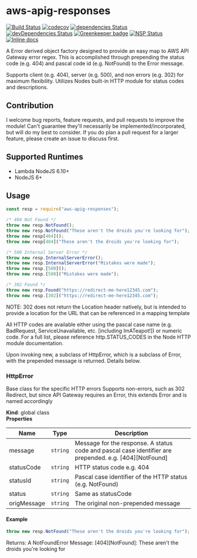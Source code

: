 # aws-apig-responses
[![Build Status](https://travis-ci.org/zippadd/aws-apig-responses.svg?branch=master)](https://travis-ci.org/zippadd/aws-apig-responses)
[![codecov](https://codecov.io/gh/zippadd/aws-apig-responses/branch/master/graph/badge.svg)](https://codecov.io/gh/zippadd/aws-apig-responses)
[![dependencies Status](https://david-dm.org/zippadd/aws-apig-responses/status.svg)](https://david-dm.org/zippadd/aws-apig-responses)
[![devDependencies Status](https://david-dm.org/zippadd/aws-apig-responses/dev-status.svg)](https://david-dm.org/zippadd/aws-apig-responses?type=dev)
[![Greenkeeper badge](https://badges.greenkeeper.io/zippadd/aws-apig-responses.svg)](https://greenkeeper.io/)
[![NSP Status](https://nodesecurity.io/orgs/zippadd/projects/f9639e32-d46e-4e16-9d82-fe4be1ac6f18/badge)](https://nodesecurity.io/orgs/zippadd/projects/f9639e32-d46e-4e16-9d82-fe4be1ac6f18)
[![Inline docs](http://inch-ci.org/github/zippadd/aws-apig-responses.svg?branch=master)](http://inch-ci.org/github/zippadd/aws-apig-responses)

A Error derived object factory designed to provide an easy map to AWS API Gateway error regex.
This is accomplished through prepending the status code (e.g. 404) and pascal code id (e.g. NotFound) to the Error message.

Supports client (e.g. 404), server (e.g. 500), and non errors (e.g. 302) for maximum flexibility.
Utilizes Nodes built-in HTTP module for status codes and descriptions.

## Contribution
I welcome bug reports, feature requests, and pull requests to improve the module! Can't guarantee they'll necessarily be implemented/incorporated, but will do my best to consider. If you do plan a pull request for a larger feature, please create an issue to discuss first.

## Supported Runtimes
* Lambda NodeJS 6.10+
* NodeJS 6+

## Usage
```javascript
const resp = require("aws-apig-responses");

/* 404 Not Found */
throw new resp.NotFound();
throw new resp.NotFound("These aren't the droids you're looking for");
throw new resp[404]();
throw new resp[404]("These aren't the droids you're looking for");

/* 500 Internal Server Error */
throw new resp.InternalServerError();
throw new resp.InternalServerError("Mistakes were made");
throw new resp.[500]();
throw new resp.[500]("Mistakes were made");

/* 302 Found */
throw new resp.Found("https://redirect-me-here12345.com");
throw new resp.[302]("https://redirect-me-here12345.com");

```
NOTE: 302 does not return the Location header natively, but is intended to provide a location for the URL that can be referenced in a mapping template

All HTTP codes are available either using the pascal case name (e.g. BadRequest, ServiceUnavailable, etc. [including ImATeapot!]) or numeric code. For a full list, please reference http.STATUS_CODES in the Node HTTP module documentation.

Upon invoking new, a subclass of HttpError, which is a subclass of Error, with the prepended message is returned. Details below.

### HttpError
Base class for the specific HTTP errors
Supports non-errors, such as 302 Redirect, but since API Gateway requires an Error, this extends Error and is named accordingly

**Kind**: global class  
**Properties**

| Name | Type | Description |
| --- | --- | --- |
| message | <code>string</code> | Message for the response. A status code and pascal case identifier are prepended. e.g. [404][NotFound] |
| statusCode | <code>string</code> | HTTP status code e.g. 404 |
| statusId | <code>string</code> | Pascal case identifier of the HTTP status (e.g. NotFound) |
| status | <code>string</code> | Same as statusCode |
| origMessage | <code>string</code> | The original non-prepended message |

#### Example
```javascript
throw new resp.NotFound("These aren't the droids you're looking for");
```
Returns: A NotFoundError
Message: [404][NotFound]: These aren't the droids you're looking for